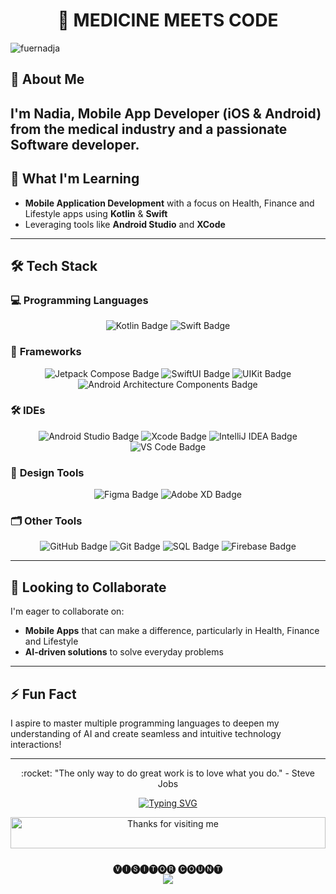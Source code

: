 
<h1 align="center">👋 MEDICINE MEETS CODE</h1>

![fuernadja](https://github.com/user-attachments/assets/0f5fe64a-d57f-4c5a-8861-a45a56c63b81)

## :eyes: About Me
I'm Nadia, Mobile App Developer (iOS & Android) from the medical industry and a passionate Software developer.
---
## :seedling: What I'm Learning
- **Mobile Application Development** with a focus on Health, Finance and Lifestyle apps using **Kotlin** & **Swift**
- Leveraging tools like **Android Studio** and **XCode**
<!-- - **Future Goals**: Gaining expertise in both front-end and back-end development for comprehensive app solutions-->

---
## 🛠 Tech Stack

### 💻 **Programming Languages**
<p align="center">
   <img src="https://img.shields.io/badge/Kotlin-0095D5?style=for-the-badge&logo=kotlin&logoColor=white" alt="Kotlin Badge"/>
   <img src="https://img.shields.io/badge/Swift-FA7343?style=for-the-badge&logo=swift&logoColor=white" alt="Swift Badge"/>
</p>

### 🧰 **Frameworks**
<p align="center">
   <img src="https://img.shields.io/badge/Jetpack%20Compose-4285F4?style=for-the-badge&logo=jetpack-compose&logoColor=white" alt="Jetpack Compose Badge"/>
   <img src="https://img.shields.io/badge/SwiftUI-006AFF?style=for-the-badge&logo=swift&logoColor=white" alt="SwiftUI Badge"/>
   <img src="https://img.shields.io/badge/UIKit-2396F3?style=for-the-badge&logo=uikit&logoColor=white" alt="UIKit Badge"/>
   <img src="https://img.shields.io/badge/Android%20Architecture%20Components-4285F4?style=for-the-badge&logo=android&logoColor=white" alt="Android Architecture Components Badge"/>
</p>

### 🛠 **IDEs**
<p align="center">
   <img src="https://img.shields.io/badge/Android_Studio-3DDC84?style=for-the-badge&logo=android-studio&logoColor=white" alt="Android Studio Badge"/>
   <img src="https://img.shields.io/badge/Xcode-1575F9?style=for-the-badge&logo=xcode&logoColor=white" alt="Xcode Badge"/>
   <img src="https://img.shields.io/badge/IntelliJ%20IDEA-000000?style=for-the-badge&logo=intellij-idea&logoColor=white" alt="IntelliJ IDEA Badge"/>
   <img src="https://img.shields.io/badge/Visual_Studio_Code-007ACC?style=for-the-badge&logo=visual-studio-code&logoColor=white" alt="VS Code Badge"/>
</p>

### 🎨 **Design Tools**
<p align="center">
   <img src="https://img.shields.io/badge/Figma-F24E1E?style=for-the-badge&logo=figma&logoColor=white" alt="Figma Badge"/>
   <img src="https://img.shields.io/badge/Adobe%20XD-FF61F6?style=for-the-badge&logo=adobe-xd&logoColor=white" alt="Adobe XD Badge"/>
</p>

### 🗂 **Other Tools**
<p align="center">
   <img src="https://img.shields.io/badge/GitHub-181717?style=for-the-badge&logo=github&logoColor=white" alt="GitHub Badge"/>
   <img src="https://img.shields.io/badge/Git-F05032?style=for-the-badge&logo=git&logoColor=white" alt="Git Badge"/>
   <img src="https://img.shields.io/badge/SQL-4479A1?style=for-the-badge&logo=postgresql&logoColor=white" alt="SQL Badge"/>
   <img src="https://img.shields.io/badge/Firebase-FFCA28?style=for-the-badge&logo=firebase&logoColor=white" alt="Firebase Badge"/>
</p>

---

## :revolving_hearts: Looking to Collaborate

I'm eager to collaborate on:
- **Mobile Apps** that can make a difference, particularly in Health, Finance and Lifestyle
- **AI-driven solutions** to solve everyday problems
<!---
---
## :mailbox: How to Reach Me

Feel free to connect with me via email: :email: [nadiagbaptista015@gmail.com](mailto:nadiagbaptista015@gmail.com)
--->

---
## :zap: Fun Fact

I aspire to master multiple programming languages to deepen my understanding of AI and create seamless and intuitive technology interactions!

---
<p align="center">
  :rocket: "The only way to do great work is to love what you do." - Steve Jobs
</p>




<p>
<p align="center">
<a href="https://git.io/typing-svg"><img src="https://readme-typing-svg.demolab.com?font=Fira+Code&weight=50&size=25&pause=1000&color=20C20E&center=true&width=1000&lines=-------------------------------------------------------------------------------------------------" alt="Typing SVG" /></a>
</p> 





<div align="center">

<img height="50" alt="Thanks for visiting me" width="100%" src="https://raw.githubusercontent.com/jrohitofficial/jrohitofficial/4e5ce489049524edd0a06dcd2fa32edc080b56eb/thankyou%20RJ.svg" />
<de />


<div align="center">


### 
<p align="center"> 
 🅥🅘🅢🅘🅣🅞🅡 🅒🅞🅤🅝🅣<br>
  <img src="https://profile-counter.glitch.me/NADIXY/count.svg"/>
  </p>


<!---
NADIXY/NADIXY is a ✨ special ✨ repository because its `README.md` (this file) appears on your GitHub profile.
You can click the Preview link to take a look at your changes.
--->
